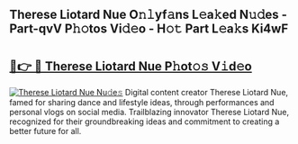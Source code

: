 ## Therese Liotard Nue O𝚗𝚕yf𝚊ns L𝚎a𝚔ed N𝚞𝚍es - Part-qvV P𝚑𝚘tos Vi𝚍𝚎o - H𝚘𝚝 Part L𝚎a𝚔s Ki4wF

# <h2><a href="http://kf7997e.oniu.top/?m=Therese+Liotard+Nue">🔗👉 🔴 Therese Liotard Nue P𝚑ot𝚘𝚜 V𝚒d𝚎o</a></h2>

[![Therese Liotard Nue Nu𝚍e𝚜](https://i.imgur.com/0qMVB7G.gif)](http://kf7997e.oniu.top/?m=Therese+Liotard+Nue)
Digital content creator Therese Liotard Nue, famed for sharing dance and lifestyle ideas, through performances and personal vlogs on social media. Trailblazing innovator Therese Liotard Nue, recognized for their groundbreaking ideas and commitment to creating a better future for all.  
